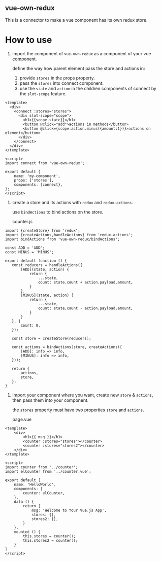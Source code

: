 vue-own-redux
-------------

This is a connector to make a vue component has its own redux store.

# How to use

1. import the component of `vue-own-redux` as a component of your vue component.
   
   define the way how parent element pass the store and actions in:
   
   1. provide `stores` in the props property.
   1. pass the `stores` into connect component.
   1. use the `state` and `action` in the children components of connect by the `slot-scope` feature. 

```
<template>
  <div>
    <connect :stores="stores">
      <div slot-scope="scope">
        <h1>{{scope.state}}</h1>
        <button @click="add">actions in methods</button>
        <button @click={scope.action.minus({amount:1})}>actions on element</button>
      </div>
    </connect>
  </div>
</template>

<script>
import connect from 'vue-own-redux';

export default {
    name: 'my-component',
    props: ['stores'],
    components: {connect},
};
</script>
```

1. create a store and its actions with `redux` and `redux-actions`.

   use `bindActions` to bind actions on the store.

   counter.js
   
```
import {createStore} from 'redux';
import {createActions,handleActions} from 'redux-actions';
import bindActions from 'vue-own-redux/bindActions';

const ADD = 'ADD';
const MINUS = 'MINUS';

export default function () {
   const reducers = handleActions({
       [ADD](state, action) {
           return {
               ...state,
               count: state.count + action.payload.amount,
           }
       },
       [MINUS](state, action) {
           return {
               ...state,
               count: state.count - action.payload.amount,
           }
       }
   }, {
       count: 0,
   });

   const store = createStore(reducers);

   const actions = bindActions(store, createActions({
       [ADD]: info => info,
       [MINUS]: info => info,
   }));

   return {
       actions,
       store,
   };
}
```

1. import your component where you want, create new `store` & `actions`, then pass them into your component.
   
   the `stores` property must have two properties `store` and `actions`.
   
   page.vue

```
<template>
    <div>
        <h1>{{ msg }}</h1>
        <counter :stores="stores"></counter>
        <counter :stores="stores2"></counter>
    </div>
</template>

<script>
import counter from '../counter';
import elCounter from '../counter.vue';

export default {
    name: 'HelloWorld',
    components: {
        counter: elCounter,
    },
    data () {
        return {
            msg: 'Welcome to Your Vue.js App',
            stores: {},
            stores2: {},
        }
    },
    mounted () {
        this.stores = counter();
        this.stores2 = counter();
    }
}
</script>
```
